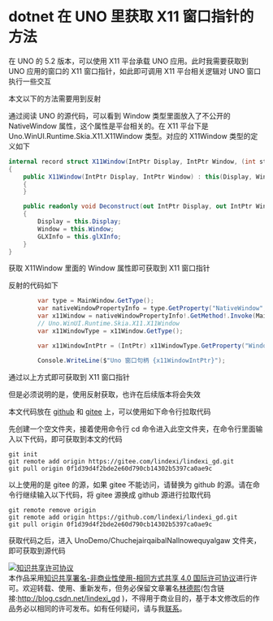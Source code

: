 
# dotnet 在 UNO 里获取 X11 窗口指针的方法

在 UNO 的 5.2 版本，可以使用 X11 平台承载 UNO 应用。此时我需要获取到 UNO 应用的窗口的 X11 窗口指针，如此即可调用 X11 平台相关逻辑对 UNO 窗口执行一些交互

<!--more-->


<!-- 发布 -->
<!-- 博客 -->

本文以下的方法需要用到反射

通过阅读 UNO 的源代码，可以看到 Window 类型里面放入了不公开的 NativeWindow 属性，这个属性是平台相关的。在 X11 平台下是 Uno.WinUI.Runtime.Skia.X11.X11Window 类型。对应的 X11Window 类型的定义如下

```csharp
internal record struct X11Window(IntPtr Display, IntPtr Window, (int stencilBits, int sampleCount, IntPtr context)? glXInfo)
{
	public X11Window(IntPtr Display, IntPtr Window) : this(Display, Window, null)
	{
	}

	public readonly void Deconstruct(out IntPtr Display, out IntPtr Window, out (int stencilBits, int sampleCount, IntPtr context)? GLXInfo)
	{
		Display = this.Display;
		Window = this.Window;
		GLXInfo = this.glXInfo;
	}
}
```

获取 X11Window 里面的 Window 属性即可获取到 X11 窗口指针

反射的代码如下

```csharp
        var type = MainWindow.GetType();
        var nativeWindowPropertyInfo = type.GetProperty("NativeWindow", BindingFlags.Instance | BindingFlags.NonPublic);
        var x11Window = nativeWindowPropertyInfo!.GetMethod!.Invoke(MainWindow, null)!;
        // Uno.WinUI.Runtime.Skia.X11.X11Window
        var x11WindowType = x11Window.GetType();

        var x11WindowIntPtr = (IntPtr) x11WindowType.GetProperty("Window", BindingFlags.Instance | BindingFlags.Public)!.GetMethod!.Invoke(x11Window, null)!;

        Console.WriteLine($"Uno 窗口句柄 {x11WindowIntPtr}");
```

通过以上方式即可获取到 X11 窗口指针

但是必须说明的是，使用反射获取，也许在后续版本将会失效

本文代码放在 [github](https://github.com/lindexi/lindexi_gd/tree/0f1d39d4f2bde2e60d790cb14302b5397ca0ae9c/UnoDemo/ChuchejairqaibalNallnowequyalgaw) 和 [gitee](https://gitee.com/lindexi/lindexi_gd/tree/0f1d39d4f2bde2e60d790cb14302b5397ca0ae9c/UnoDemo/ChuchejairqaibalNallnowequyalgaw) 上，可以使用如下命令行拉取代码

先创建一个空文件夹，接着使用命令行 cd 命令进入此空文件夹，在命令行里面输入以下代码，即可获取到本文的代码

```
git init
git remote add origin https://gitee.com/lindexi/lindexi_gd.git
git pull origin 0f1d39d4f2bde2e60d790cb14302b5397ca0ae9c
```

以上使用的是 gitee 的源，如果 gitee 不能访问，请替换为 github 的源。请在命令行继续输入以下代码，将 gitee 源换成 github 源进行拉取代码

```
git remote remove origin
git remote add origin https://github.com/lindexi/lindexi_gd.git
git pull origin 0f1d39d4f2bde2e60d790cb14302b5397ca0ae9c
```

获取代码之后，进入 UnoDemo/ChuchejairqaibalNallnowequyalgaw 文件夹，即可获取到源代码




<a rel="license" href="http://creativecommons.org/licenses/by-nc-sa/4.0/"><img alt="知识共享许可协议" style="border-width:0" src="https://licensebuttons.net/l/by-nc-sa/4.0/88x31.png" /></a><br />本作品采用<a rel="license" href="http://creativecommons.org/licenses/by-nc-sa/4.0/">知识共享署名-非商业性使用-相同方式共享 4.0 国际许可协议</a>进行许可。欢迎转载、使用、重新发布，但务必保留文章署名[林德熙](http://blog.csdn.net/lindexi_gd)(包含链接:http://blog.csdn.net/lindexi_gd )，不得用于商业目的，基于本文修改后的作品务必以相同的许可发布。如有任何疑问，请与我[联系](mailto:lindexi_gd@163.com)。
